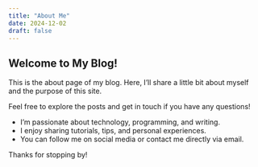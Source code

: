 ```yaml
---
title: "About Me"
date: 2024-12-02
draft: false
---
```


## Welcome to My Blog!

This is the about page of my blog. Here, I’ll share a little bit about myself and the purpose of this site.

Feel free to explore the posts and get in touch if you have any questions!

- I’m passionate about technology, programming, and writing.
- I enjoy sharing tutorials, tips, and personal experiences.
- You can follow me on social media or contact me directly via email.

Thanks for stopping by!

